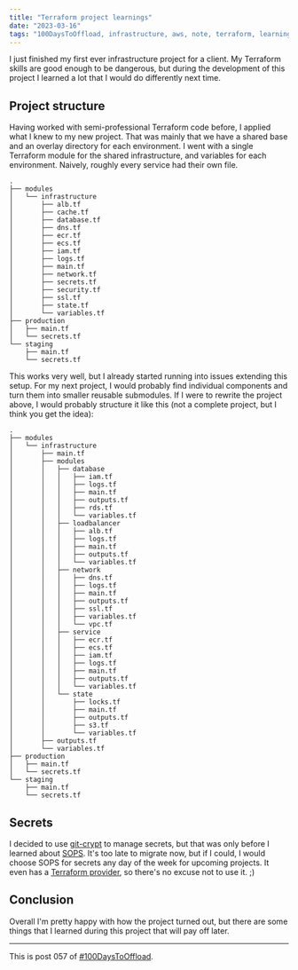 ```yaml
---
title: "Terraform project learnings"
date: "2023-03-16"
tags: "100DaysToOffload, infrastructure, aws, note, terraform, learnings"
---
```


I just finished my first ever infrastructure project for a client. My Terraform skills are good enough to be dangerous, but during the development of this project I learned a lot that I would do differently next time.

## Project structure

Having worked with semi-professional Terraform code before, I applied what I knew to my new project. That was mainly that we have a shared base and an overlay directory for each environment. I went with a single Terraform module for the shared infrastructure, and variables for each environment. Naively, roughly every service had their own file.

```
.
├── modules
│   └── infrastructure
│       ├── alb.tf
│       ├── cache.tf
│       ├── database.tf
│       ├── dns.tf
│       ├── ecr.tf
│       ├── ecs.tf
│       ├── iam.tf
│       ├── logs.tf
│       ├── main.tf
│       ├── network.tf
│       ├── secrets.tf
│       ├── security.tf
│       ├── ssl.tf
│       ├── state.tf
│       └── variables.tf
├── production
│   ├── main.tf
│   └── secrets.tf
└── staging
    ├── main.tf
    └── secrets.tf
```

This works very well, but I already started running into issues extending this setup. For my next project, I would probably find individual components and turn them into smaller reusable submodules. If I were to rewrite the project above, I would probably structure it like this (not a complete project, but I think you get the idea):

```
.
├── modules
│   └── infrastructure
│       ├── main.tf
│       ├── modules
│       │   ├── database
│       │   │   ├── iam.tf
│       │   │   ├── logs.tf
│       │   │   ├── main.tf
│       │   │   ├── outputs.tf
│       │   │   ├── rds.tf
│       │   │   └── variables.tf
│       │   ├── loadbalancer
│       │   │   ├── alb.tf
│       │   │   ├── logs.tf
│       │   │   ├── main.tf
│       │   │   ├── outputs.tf
│       │   │   └── variables.tf
│       │   ├── network
│       │   │   ├── dns.tf
│       │   │   ├── logs.tf
│       │   │   ├── main.tf
│       │   │   ├── outputs.tf
│       │   │   ├── ssl.tf
│       │   │   ├── variables.tf
│       │   │   └── vpc.tf
│       │   ├── service
│       │   │   ├── ecr.tf
│       │   │   ├── ecs.tf
│       │   │   ├── iam.tf
│       │   │   ├── logs.tf
│       │   │   ├── main.tf
│       │   │   ├── outputs.tf
│       │   │   └── variables.tf
│       │   └── state
│       │       ├── locks.tf
│       │       ├── main.tf
│       │       ├── outputs.tf
│       │       ├── s3.tf
│       │       └── variables.tf
│       ├── outputs.tf
│       └── variables.tf
├── production
│   ├── main.tf
│   └── secrets.tf
└── staging
    ├── main.tf
    └── secrets.tf
```

## Secrets

I decided to use [git-crypt](https://github.com/AGWA/git-crypt) to manage secrets, but that was only before I learned about [SOPS](https://github.com/mozilla/sops). It's too late to migrate now, but if I could, I would choose SOPS for secrets any day of the week for upcoming projects. It even has a [Terraform provider](https://registry.terraform.io/providers/carlpett/sops/latest/docs), so there's no excuse not to use it. ;)

## Conclusion

Overall I'm pretty happy with how the project turned out, but there are some things that I learned during this project that will pay off later.

---

This is post 057 of [#100DaysToOffload](https://100daystooffload.com/).
